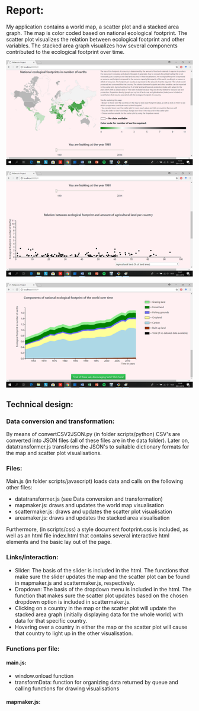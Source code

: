 # Report:
My application contains a world map, a scatter plot and a stacked area graph.
The map is color coded based on national ecological footprint.
The scatter plot visualizes the relation between ecological footprint and other variables.
The stacked area graph visualizes how several components contributed to the ecological footprint over time.

![](doc/eerstevisualisatie.png)

![](doc/tweedevisualisatie.png)

![](doc/derdevisualisatie.png)

## Technical design:
### Data conversion and transformation:
By means of convertCSV2JSON.py (in folder scripts/python) CSV's are converted into JSON files (all of these files are in the data folder).
Later on, datatransformer.js transforms the JSON's to suitable dictionary formats for the map and scatter plot visualisations.

### Files:
Main.js (in folder scripts/javascript) loads data and calls on the following other files:
- datatransformer.js (see Data conversion and transformation)
- mapmaker.js: draws and updates the world map visualisation
- scattermaker.js: draws and updates the scatter plot visualisation
- areamaker.js: draws and updates the stacked area visualisation

Furthermore, (in scripts/css) a style document footprint.css is included, as well as an html file index.html that contains several interactive html elements and the basic lay out of the page.

### Links/interaction:
- Slider: The basis of the slider is included in the html. The functions that make sure the slider updates the map and the scatter plot can be found in mapmaker.js and scattermaker.js, respectively.
- Dropdown: The basis of the dropdown menu is included in the html. The function that makes sure the scatter plot updates based on the chosen dropdown option is included in scattermaker.js.
- Clicking on a country in the map or the scatter plot will update the stacked area graph (initially displaying data for the whole world) with data for that specific country.
- Hovering over a country in either the map or the scatter plot will cause that country to light up in the other visualisation.

### Functions per file:
#### main.js:
- window.onload function
- transformData: function for organizing data returned by queue and calling functions for drawing visualisations
#### mapmaker.js:
